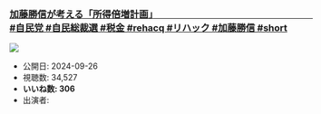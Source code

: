 ### [加藤勝信が考える「所得倍増計画」　　　　　　　　　　　　　　　　　   #自民党 #自民総裁選 #税金 #rehacq #リハック #加藤勝信 #short](https://www.youtube.com/watch?v=smE0HXLaXtE)
[![](https://img.youtube.com/vi/smE0HXLaXtE/sddefault.jpg)](https://www.youtube.com/watch?v=smE0HXLaXtE)
-   公開日: 2024-09-26
-   視聴数: 34,527
-   **いいね数: 306**
-   出演者: 
